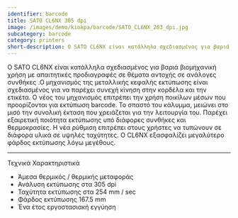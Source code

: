 ```yaml
---
identifier: barcode
title: SATO CL6NX 305 dpi
image: /images/demo/kiokpa/barcode/SATO_CL6NX_203_dpi.jpg
subcategory: barcode
category: printers
short-description: Ο SATO CL6NX είναι κατάλληλα σχεδιασμένος για βαριά βιομηχανική χρήση με απαιτητικές προδιαγραφές σε θέματα αντοχής σε ανάλογες συνθήκες
---
```





Ο SATO CL6NX είναι κατάλληλα σχεδιασμένος για βαριά βιομηχανική χρήση με απαιτητικές προδιαγραφές σε θέματα αντοχής σε ανάλογες συνθήκες .Ο μηχανισμός της μεταλλικής κεφαλής εκτύπωσης είναι σχεδιασμένος για να παρέχει συνεχή κίνηση στην κορδέλα και την ετικέτα. Ο νέος του μηχανισμός επιτρέπει την χρήση ποικίλων μέσων που προορίζονται για εκτύπωση barcode. Το σπαστό του κάλυμμα, μειώνει στο μισό την συνολική έκταση που χρειάζεται για την λειτουργία του. Παρέχει εξαιρετική ποιότητα εκτύπωσης υπό διάφορες συνθήκες και θερμοκρασίες. Η νέα ρύθμιση επιτρέπει στους χρήστες να τυπώνουν σε διάφορα υλικά σε υψηλές ταχύτητες. Ο CL6NX εξασφαλίζει μεγαλύτερο φάρδος εκτύπωσης λόγω μεγέθους.

---



Τεχνικά Χαρακτηριστικά

*    Άμεσα θερμικός / θερμικής μεταφοράς
*    Ανάλυση εκτύπωσης στα 305 dpi
*    Ταχύτητα εκτύπωσης στα 254 mm / sec
*    Φάρδος εκτύπωσης 167.5 mm
*    Ένα έτος εργοστασιακή εγγύηση

